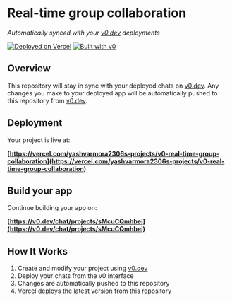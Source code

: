 # Real-time group collaboration

*Automatically synced with your [v0.dev](https://v0.dev) deployments*

[![Deployed on Vercel](https://img.shields.io/badge/Deployed%20on-Vercel-black?style=for-the-badge&logo=vercel)](https://vercel.com/yashvarmora2306s-projects/v0-real-time-group-collaboration)
[![Built with v0](https://img.shields.io/badge/Built%20with-v0.dev-black?style=for-the-badge)](https://v0.dev/chat/projects/sMcuCQmhbei)

## Overview

This repository will stay in sync with your deployed chats on [v0.dev](https://v0.dev).
Any changes you make to your deployed app will be automatically pushed to this repository from [v0.dev](https://v0.dev).

## Deployment

Your project is live at:

**[https://vercel.com/yashvarmora2306s-projects/v0-real-time-group-collaboration](https://vercel.com/yashvarmora2306s-projects/v0-real-time-group-collaboration)**

## Build your app

Continue building your app on:

**[https://v0.dev/chat/projects/sMcuCQmhbei](https://v0.dev/chat/projects/sMcuCQmhbei)**

## How It Works

1. Create and modify your project using [v0.dev](https://v0.dev)
2. Deploy your chats from the v0 interface
3. Changes are automatically pushed to this repository
4. Vercel deploys the latest version from this repository